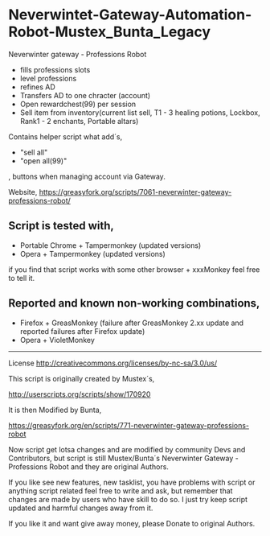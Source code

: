 Neverwintet-Gateway-Automation-Robot-Mustex_Bunta_Legacy
========================================================

Neverwinter gateway - Professions Robot 

+ fills professions slots
+ level professions
+ refines AD
+ Transfers AD to one chracter (account)
+ Open rewardchest(99) per session
+ Sell item from inventory(current list sell, T1 - 3 healing potions, Lockbox, Rank1 - 2 enchants, Portable altars)

Contains helper script what add´s,

+ "sell all" 
+ "open all(99)"

, buttons when managing account via Gateway.

Website, https://greasyfork.org/scripts/7061-neverwinter-gateway-professions-robot/

Script is tested with,
----------------------
+ Portable Chrome + Tampermonkey (updated versions)
+ Opera + Tampermonkey (updated versions)

if you find that script works with some other browser + xxxMonkey feel free to tell it.

Reported and known non-working combinations,
--------------------------------------------
+ Firefox + GreasMonkey (failure after GreasMonkey 2.xx update and reported failures after Firefox update)
+ Opera + VioletMonkey 

* * *
License http://creativecommons.org/licenses/by-nc-sa/3.0/us/

This script is originally created by Mustex´s,

http://userscripts.org/scripts/show/170920

It is then Modified by Bunta,

https://greasyfork.org/en/scripts/771-neverwinter-gateway-professions-robot 

Now script get lotsa changes and are modified by community Devs and Contributors, 
but script is still Mustex/Bunta´s Neverwinter Gateway - Professions Robot and they are original Authors. 

If you like see new features, new tasklist, you have problems with script or anything script related feel free to write and ask, but remember that changes are made by users who have skill to do so. I just try keep script updated and harmful changes away from it.

If you like it and want give away money, please Donate to original Authors.
